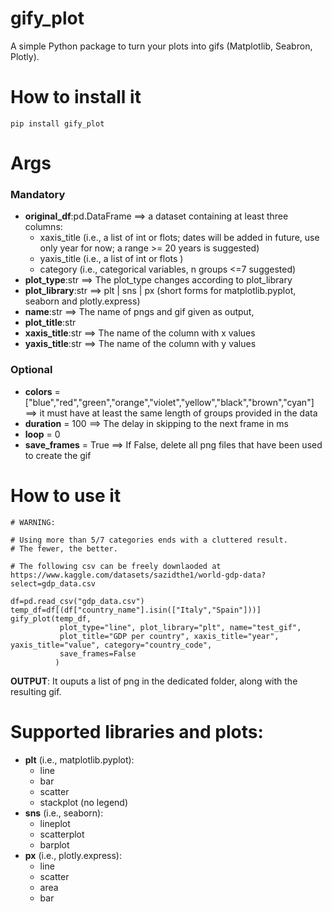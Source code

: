 # gify_plot
A simple Python package to turn your plots into gifs (Matplotlib, Seabron, Plotly).

# How to install it
`pip install gify_plot`

# Args
  ### Mandatory
  - **original_df**:pd.DataFrame ==> a dataset containing at least three columns:
    - xaxis_title (i.e., a list of int or flots; dates will be added in future, use only year for now; a range >= 20 years is suggested)
    - yaxis_title (i.e., a list of int or flots )
    - category (i.e., categorical variables, n groups <=7 suggested)
  - **plot_type**:str ==> The plot_type changes according to plot_library
  - **plot_library**:str ==> plt | sns | px  (short forms for matplotlib.pyplot, seaborn and plotly.express)
  - **name**:str ==> The name of pngs and gif given as output,
  - **plot_title**:str 
  - **xaxis_title**:str ==> The name of the column with x values
  - **yaxis_title**:str ==> The name of the column with y values
  ### Optional
  - **colors** = ["blue","red","green","orange","violet","yellow","black","brown","cyan"] ==> it must have at least the same length of groups provided in the data
  - **duration** = 100 ==> The delay in skipping to the next frame in ms
  - **loop** = 0
  - **save_frames** = True ==> If False, delete all png files that have been used to create the gif

# How to use it
```
# WARNING:

# Using more than 5/7 categories ends with a cluttered result.
# The fewer, the better.

# The following csv can be freely downlaoded at https://www.kaggle.com/datasets/sazidthe1/world-gdp-data?select=gdp_data.csv

df=pd.read_csv("gdp_data.csv")
temp_df=df[(df["country_name"].isin(["Italy","Spain"]))]
gify_plot(temp_df,
           plot_type="line", plot_library="plt", name="test_gif",
           plot_title="GDP per country", xaxis_title="year", yaxis_title="value", category="country_code",
           save_frames=False
          )
```

**OUTPUT**: It ouputs a list of png in the dedicated folder, along with the resulting gif.

# Supported libraries and plots:
- **plt** (i.e., matplotlib.pyplot):
  - line
  - bar
  - scatter
  - stackplot (no legend)
- **sns** (i.e., seaborn):
  - lineplot
  - scatterplot
  - barplot
- **px** (i.e., plotly.express):
  - line
  - scatter
  - area
  - bar
